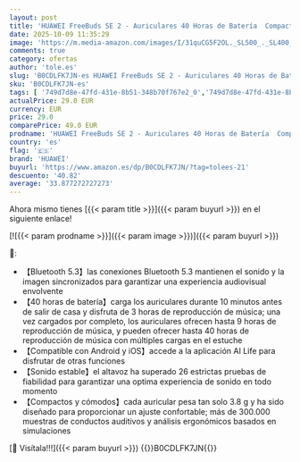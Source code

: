 ```yaml
---
layout: post
title: 'HUAWEI FreeBuds SE 2 - Auriculares 40 Horas de Batería  Compactos y Cómodos  Protección IP54 contra el Polvo y Las Salpicaduras  Bluetooth 5.3  Sonido Estable  iOS y Android  Ceramic White'
date: 2025-10-09 11:35:29
image: 'https://m.media-amazon.com/images/I/31quCG5F2OL._SL500_._SL400_.jpg'
comments: true
category: ofertas
author: 'tole.es'
slug: 'B0CDLFK7JN-es HUAWEI FreeBuds SE 2 - Auriculares 40 Horas de Batería...'
sku: 'B0CDLFK7JN-es'
tags: [ '749d7d8e-47fd-431e-8b51-348b70f767e2_0','749d7d8e-47fd-431e-8b51-348b70f767e2_4701','749d7d8e-47fd-431e-8b51-348b70f767e2_8501','749d7d8e-47fd-431e-8b51-348b70f767e2_9801','Arborist Merchandising Root','Auriculares de oído abierto','Auriculares para equipo de audio','Auriculares y accesorios','CML-Tech','Electrónica','Self Service','Special Features Stores','Tech all','Top Brands Headphones Selection','Wireless Category page - Wearables','android','huawei','🇪🇸', ]
actualPrice: 29.0 EUR
currency: EUR
price: 29.0
comparePrice: 49.0 EUR
prodname: 'HUAWEI FreeBuds SE 2 - Auriculares 40 Horas de Batería  Compactos y Cómodos  Protección IP54 contra el Polvo y Las Salpicaduras  Bluetooth 5.3  Sonido Estable  iOS y Android  Ceramic White'
country: 'es'
flag: '🇪🇸'
brand: 'HUAWEI'
buyurl: 'https://www.amazon.es/dp/B0CDLFK7JN/?tag=tolees-21'
descuento: '40.82'
average: '33.877272727273'
---
```


Ahora mismo tienes [{{< param title >}}]({{< param buyurl >}}) en el siguiente enlace!

[![{{< param prodname >}}]({{< param image >}})]({{< param buyurl >}})

🔎:

- 【Bluetooth 5.3】las conexiones Bluetooth 5.3 mantienen el sonido y la imagen sincronizados para garantizar una experiencia audiovisual envolvente
- 【40 horas de batería】carga los auriculares durante 10 minutos antes de salir de casa y disfruta de 3 horas de reproducción de música; una vez cargados por completo, los auriculares ofrecen hasta 9 horas de reproducción de música, y pueden ofrecer hasta 40 horas de reproducción de música con múltiples cargas en el estuche
- 【Compatible con Android y iOS】accede a la aplicación AI Life para disfrutar de otras funciones
- 【Sonido estable】el altavoz ha superado 26 estrictas pruebas de fiabilidad para garantizar una optima experiencia de sonido en todo momento
- 【Compactos y cómodos】cada auricular pesa tan solo 3.8 g y ha sido diseñado para proporcionar un ajuste confortable; más de 300.000 muestras de conductos auditivos y análisis ergonómicos basados en simulaciones

[🛒 Visítala!!!]({{< param buyurl >}})
{{<world>}}B0CDLFK7JN{{</world>}}
